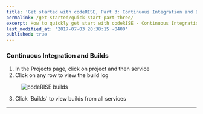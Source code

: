 ```yaml
---
title: 'Get started with codeRISE, Part 3: Continuous Integration and Builds'
permalink: /get-started/quick-start-part-three/
excerpt: How to quickly get start with codeRISE - Continuous Integration amd Builds
last_modified_at: '2017-07-03 20:38:15 -0400'
published: true
---
```


### Continuous Integration and Builds

1.	In the Projects page, click on project and then service 
2.  Click on any row to view the build log

<figure>
  <img src="http://assets.coderise.io/images/gifs/build.png" alt="codeRISE builds">
</figure>

3.  Click 'Builds' to view builds from all services

---
